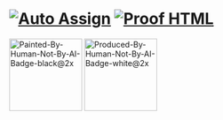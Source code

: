 


# [![Auto Assign](https://github.com/AI-Powered-Bots/demo-repository/actions/workflows/auto-assign.yml/badge.svg)](https://github.com/AI-Powered-Bots/demo-repository/actions/workflows/auto-assign.yml) [![Proof HTML](https://github.com/AI-Powered-Bots/demo-repository/actions/workflows/proof-html.yml/badge.svg)](https://github.com/AI-Powered-Bots/demo-repository/actions/workflows/proof-html.yml)  






<img width="131" alt="Painted-By-Human-Not-By-AI-Badge-black@2x" src="https://github.com/MindfulAI-Copilots-Bots/.github/assets/113218619/914c6ecf-9c6f-4183-a4e7-48d9487767ed">  <img width="131" alt="Produced-By-Human-Not-By-AI-Badge-white@2x" src="https://github.com/MindfulAI-Copilots-Bots/.github/assets/113218619/1fa134c0-6ae2-4b87-b265-947c2b4f5e77">






